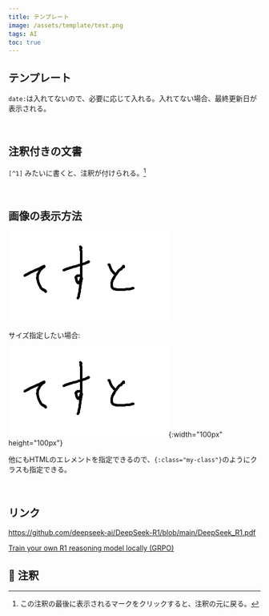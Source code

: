 ```yaml
---
title: テンプレート
image: /assets/template/test.png
tags: AI
toc: true
---
```


## テンプレート

`date:`は入れてないので、必要に応じて入れる。入れてない場合、最終更新日が表示される。

<br>


## 注釈付きの文書

`[^1]` みたいに書くと、注釈が付けられる。[^1]

<br>

## 画像の表示方法

![image](/assets/template/test.png)

サイズ指定したい場合:

![image](/assets/template/test.png){:width="100px" height="100px"}

他にもHTMLのエレメントを指定できるので、`{:class="my-class"}`のようにクラスも指定できる。

<br>

## リンク

<https://github.com/deepseek-ai/DeepSeek-R1/blob/main/DeepSeek_R1.pdf>

[Train your own R1 reasoning model locally (GRPO)](https://unsloth.ai/blog/r1-reasoning)



## :notebook: 注釈

[^1]: この注釈の最後に表示されるマークをクリックすると、注釈の元に戻る。
